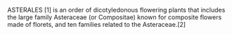ASTERALES [1] is an order of dicotyledonous flowering plants that includes the large family Asteraceae (or Compositae) known for composite flowers made of florets, and ten families related to the Asteraceae.[2]
